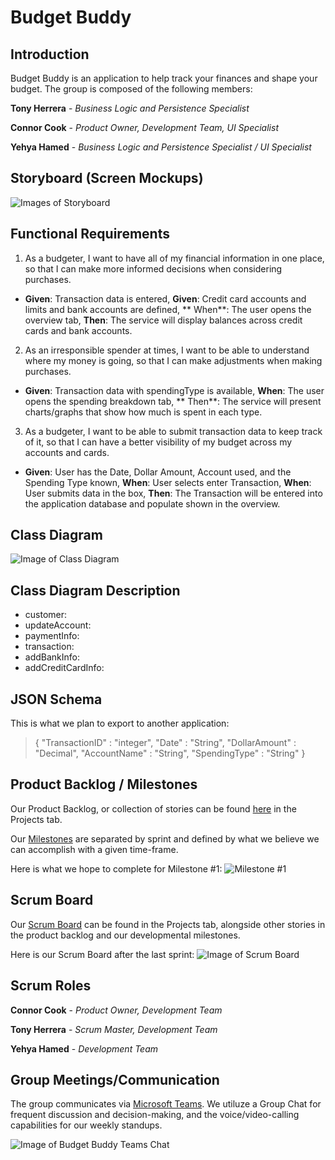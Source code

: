 # Budget Buddy

## Introduction

Budget Buddy is an application to help track your finances and shape your budget. The group is composed of the following
members:

**Tony Herrera** - *Business Logic and Persistence Specialist*

**Connor Cook** - *Product Owner, Development Team, UI Specialist*

**Yehya Hamed** - *Business Logic and Persistence Specialist / UI Specialist*

## Storyboard (Screen Mockups)

![Images of Storyboard](https://i.ibb.co/TmxW7QV/storyboard.png)

## Functional Requirements

1. As a budgeter, I want to have all of my financial information in one place, so that I can make more informed
   decisions when considering purchases.

- **Given**: Transaction data is entered, **Given**: Credit card accounts and limits and bank accounts are defined, **
  When**: The user opens the overview tab, **Then**: The service will display balances across credit cards and bank
  accounts.

2. As an irresponsible spender at times, I want to be able to understand where my money is going, so that I can make
   adjustments when making purchases.

- **Given**: Transaction data with spendingType is available, **When**: The user opens the spending breakdown tab, **
  Then**: The service will present charts/graphs that show how much is spent in each type.

3. As a budgeter, I want to be able to submit transaction data to keep track of it, so that I can have a better
   visibility of my budget across my accounts and cards.

- **Given**: User has the Date, Dollar Amount, Account used, and the Spending Type known, **When**: User selects enter
  Transaction, **When**: User submits data in the box, **Then**: The Transaction will be entered into the application
  database and populate shown in the overview.

## Class Diagram

![Image of Class Diagram](https://i.ibb.co/k5GZCLP/Project-UML.png)

## Class Diagram Description

- customer:
- updateAccount:
- paymentInfo:
- transaction:
- addBankInfo:
- addCreditCardInfo:

## JSON Schema

This is what we plan to export to another application:

>
>{
> "TransactionID" : "integer",
> "Date" : "String",
> "DollarAmount" : "Decimal",
> "AccountName" : "String",
> "SpendingType" : "String"
> }
>

## Product Backlog / Milestones

Our Product Backlog, or collection of stories can be found [here](https://github.com/marti5a6/Budget-Buddy/projects) in
the Projects tab.

Our [Milestones](https://github.com/marti5a6/Budget-Buddy/milestones) are separated by sprint and defined by what we
believe we can accomplish with a given time-frame.

Here is what we hope to complete for Milestone #1:
![Milestone #1](https://i.ibb.co/bR9WzWJ/image.png)

## Scrum Board

Our [Scrum Board](https://github.com/marti5a6/Budget-Buddy/projects/1) can be found in the Projects tab, alongside other
stories in the product backlog and our developmental milestones.

Here is our Scrum Board after the last sprint: ![Image of Scrum Board](https://i.ibb.co/zrxfPNK/image.png)

## Scrum Roles

**Connor Cook** - *Product Owner, Development Team*

**Tony Herrera** - *Scrum Master, Development Team*

**Yehya Hamed** - *Development Team*

## Group Meetings/Communication

The group communicates via [Microsoft Teams](https://www.microsoft.com/en-us/microsoft-teams/group-chat-software/). We
utiluze a Group Chat for frequent discussion and decision-making, and the voice/video-calling capabilities for our
weekly standups.

![Image of Budget Buddy Teams Chat](https://i.ibb.co/y5BVY3Z/image.png)